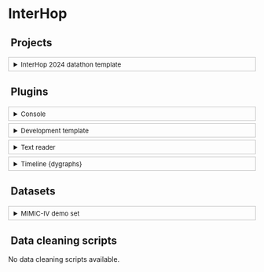 # InterHop

<span id='generated_code_start'></span>

## <i class='fa fa-file-alt' style='color: steelblue; margin-right: 5px;'></i> Projects

<details style = 'border: solid 1px #c0c0c0; padding: 5px 10px; margin: 5px 0;'>
<summary><span style = 'font-size:13px;'>InterHop 2024 datathon template</summary>



</details>

## <i class='fa fa-terminal' style='color: steelblue; margin-right: 5px;'></i> Plugins

<details style = 'border: solid 1px #c0c0c0; padding: 5px 10px; margin: 5px 0;'>
<summary><span style = 'font-size:13px;'>Console</summary>

NA

</details>

<details style = 'border: solid 1px #c0c0c0; padding: 5px 10px; margin: 5px 0;'>
<summary><span style = 'font-size:13px;'>Development template</summary>



</details>

<details style = 'border: solid 1px #c0c0c0; padding: 5px 10px; margin: 5px 0;'>
<summary><span style = 'font-size:13px;'>Text reader</summary>



</details>

<details style = 'border: solid 1px #c0c0c0; padding: 5px 10px; margin: 5px 0;'>
<summary><span style = 'font-size:13px;'>Timeline {dygraphs}</summary>



</details>

## <i class='fa fa-database' style='color: steelblue; margin-right: 5px;'></i> Datasets

<details style = 'border: solid 1px #c0c0c0; padding: 5px 10px; margin: 5px 0;'>
<summary><span style = 'font-size:13px;'>MIMIC-IV demo set</summary>

The <a href="https://mimic.mit.edu/" target="_blank">MIMIC</a> database, which stands for Medical Information Mart for Intensive Care, is a North American database containing data from over <strong>50,000 patients</strong> admitted to intensive care. It is one of the most widely used intensive care databases, due to its free access.

Despite having data of imperfect quality, it serves as a good foundation for <strong>learning to manipulate</strong> data from <strong>health data warehouses</strong> (HDWs).

It exists in several versions, with the most recent being MIMIC-IV.

<br />
<div style="border-radius: 10px; background-color: #E5F4FB; padding: 10px; margin: 0;">
  <div style="display: flex; align-items: center;">
    <i class="fas fa-question-circle" style="color: #4283c4; margin-right: 10px;"></i>
    <p style="margin: 0;">Do you need programming knowledge?</p>
  </div>
</div>
<br />

No, it is <strong>not necessarily required</strong> to have programming knowledge to manipulate the data in this database.

Handling the database itself will require programming knowledge, especially in SQL. It is a database with a particular schema, which is difficult to grasp.

However, it is possible to manipulate this data entirely with a <strong>graphical interface</strong>: this is one of the reasons why <strong>LinkR</strong> was created.

<br />
<div style="border-radius: 10px; background-color: #E5F4FB; padding: 10px; margin: 0;">
  <div style="display: flex; align-items: center;">
    <i class="fas fa-question-circle" style="color: #4283c4; margin-right: 10px;"></i>
    <p style="margin: 0;">How to access the data?</p>
  </div>
</div>
<br />

The MIMIC database includes <strong>test databases</strong> for versions III and IV, which contain anonymized data from 100 patients and are publicly accessible.

You can download the data here:

- <a href="https://physionet.org/content/mimiciii-demo/1.4/" target="_blank">MIMIC-III test</a>: data with the <a href="https://mimic.mit.edu/docs/iii/tables/" target="_blank">MIMIC</a> data schema
- <a href="https://physionet.org/content/mimic-iv-demo-omop/0.9/" target="_blank">MIMIC-IV OMOP test</a>: data with the <a href="https://ohdsi.github.io/CommonDataModel/cdm54.html" target="_blank">OMOP</a> data schema

To access the <strong>complete databases</strong>, you need to complete a few steps.

Visit the <a href="https://physionet.org/content/mimiciii/1.4/" target="_blank">MIMIC-III database page</a>.

You will see this box at the bottom of the page:

<div class="alert alert-danger col-md-8" role="alert">
  This is a restricted-access resource. To access the files, you must fulfill all of the following requirements:
  <ul>
    <li>be a <a href="https://physionet.org/login/?next=/settings/credentialing/" target="_blank">credentialed user</a></li>
    <li>complete required training:</li>
        <ul>
            <li><a href="https://physionet.org/login/?next=/content/mimiciii/view-required-training/1.4/#1" target="_blank">CITI Data or Specimens Only Research</a></li>
            You may submit your training <a href="https://physionet.org/login/?next=/settings/training/" target="_blank">here</a>.
        </ul>
            <li>
            <a href="https://physionet.org/login/?next=/sign-dua/mimiciii/1.4/" target="_blank">sign the data use agreement</a> for the project
            </li>
  </ul>
</div>

You must start by registering on the site <a href="https://physionet.org/register/" target="_blank">physionet.org</a>.

You will need to submit an <a href="https://physionet.org/settings/credentialing/" target="_blank">access request</a> to Physionet, providing some information and the contact details of a supervisor or colleague, who will receive an email.

You will then need to complete the CITI Course, a necessary training to access data hosted on the Physionet site. The different steps are <a href="https://physionet.org/about/citi-course/" target="_blank">detailed here</a>.

You can then <strong>download the certificate</strong> once the CITI Course is completed, and you can <a href="https://physionet.org/settings/training/" target="_blank">submit it here</a> for validation by the Physionet team.

Finally, you will need to sign the <a href="https://physionet.org/login/?next=/sign-dua/mimiciii/1.4/" target="_blank">data use agreement</a>.


</details>

## <i class='fa fa-code' style='color: steelblue; margin-right: 5px;'></i> Data cleaning scripts

No data cleaning scripts available.

<span id='generated_code_end'></span>

